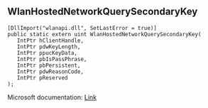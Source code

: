 ## WlanHostedNetworkQuerySecondaryKey

```
[DllImport("wlanapi.dll", SetLastError = true)]
public static extern uint WlanHostedNetworkQuerySecondaryKey(
   IntPtr hClientHandle,
   IntPtr pdwKeyLength,
   IntPtr ppucKeyData,
   IntPtr pbIsPassPhrase,
   IntPtr pbPersistent,
   IntPtr pdwReasonCode,
   IntPtr pReserved
);
```

Microsoft documentation: [Link](https://docs.microsoft.com/en-us/windows/win32/api/wlanapi/nf-wlanapi-wlanhostednetworkquerysecondarykey)

